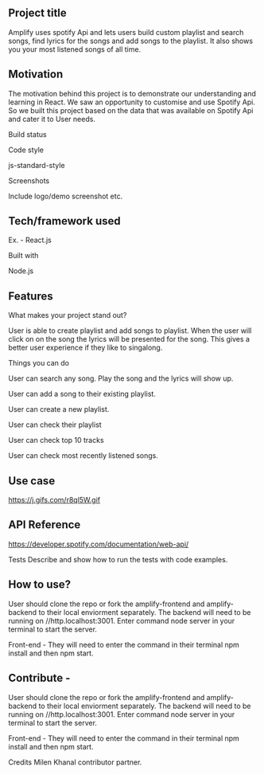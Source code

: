 ## Project title
Amplify uses spotify Api and lets users build custom playlist and search songs, find lyrics for the songs and add songs to the playlist. It also shows you your most listened songs of all time. 

## Motivation
The motivation behind this project is to demonstrate our understanding and learning in React. We saw an opportunity to customise and use Spotify Api. So we built this project based on the data that was available on Spotify Api and cater it to User needs. 

Build status

Code style

js-standard-style

Screenshots

Include logo/demo screenshot etc.

## Tech/framework used
Ex. - React.js

Built with

Node.js

## Features
What makes your project stand out?

User is able to create playlist and add songs to playlist. When the user will click on on the song the lyrics will be presented for the song. This gives a better user experience if they like to singalong. 

Things you can do

User can search any song. Play the song and the lyrics will show up. 

User can add a song to their existing playlist. 

User can create a new playlist. 

User can check their playlist 

User can check top 10 tracks

User can check most recently listened songs. 



## Use case 

https://j.gifs.com/r8ql5W.gif

## API Reference

https://developer.spotify.com/documentation/web-api/

Tests
Describe and show how to run the tests with code examples.

## How to use?
User should clone the repo or fork the amplify-frontend and amplify-backend to their local enviorment separately. The backend will need to be running on //http.localhost:3001. Enter command node server in your terminal to start the server. 

Front-end - 
They will need to enter the command in their terminal npm install and then npm start.  



## Contribute - 

User should clone the repo or fork the amplify-frontend and amplify-backend to their local enviorment separately. The backend will need to be running on //http.localhost:3001. Enter command node server in your terminal to start the server. 

Front-end - 
They will need to enter the command in their terminal npm install and then npm start.  


Credits
Milen Khanal contributor partner. 


